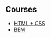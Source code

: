 ## Courses

* [HTML + CSS](https://www.udemy.com/course/design-and-develop-a-killer-website-with-html5-and-css3)
* [BEM](https://en.bem.info/methodology/quick-start/)
